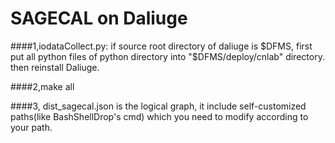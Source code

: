 SAGECAL on Daliuge
===========
####1,iodataCollect.py:
  if source root directory of daliuge is $DFMS, first put all python files of python directory into "$DFMS/deploy/cnlab" directory.
  then reinstall Daliuge.

####2,make all

    
####3, dist_sagecal.json is the logical graph, it include self-customized paths(like BashShellDrop's cmd) which you need to modify according to your path.